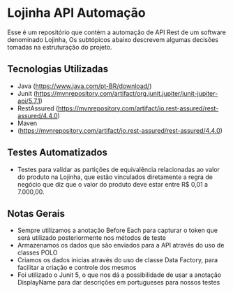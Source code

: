 # Lojinha API Automação
Esse é um repositório que contém a automação de API Rest de um software denominado Lojinha, Os subtópicos abaixo descrevem algumas decisões tomadas na estruturação do projeto.

## Tecnologias Utilizadas

- Java
  (https://www.java.com/pt-BR/download/)
- Junit
  (https://mvnrepository.com/artifact/org.junit.jupiter/junit-jupiter-api/5.7.1)
- RestAssured
  (https://mvnrepository.com/artifact/io.rest-assured/rest-assured/4.4.0)
- Maven
- (https://mvnrepository.com/artifact/io.rest-assured/rest-assured/4.4.0)

## Testes Automatizados
- Testes para validar as partições de equivalência relacionadas ao valor do produto na Lojinha, que estão vinculados diretamente a regra de negócio que diz que o valor do produto deve estar entre R$ 0,01 a 7.000,00.

## Notas Gerais

- Sempre utilizamos a anotação Before Each para capturar o token que será utilizado posteriormente nos métodos de teste
- Armazenamos os dados que são enviados para a API através do uso de classes POLO
- Criamos os dados inicias através do uso de classe Data Factory, para facilitar a criação e controle dos mesmos
- Foi utilizado o Junit 5, o que nos dá a possibilidade de usar a anotação DisplayName para dar descrições em portugueses para nossos testes